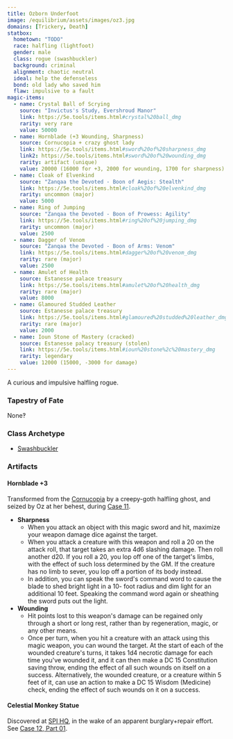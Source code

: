 ```yaml
---
title: Ozborn Underfoot
image: /equilibrium/assets/images/oz3.jpg
domains: [Trickery, Death]
statbox:
  hometown: "TODO"
  race: halfling (lightfoot)
  gender: male
  class: rogue (swashbuckler)
  background: criminal
  alignment: chaotic neutral
  ideal: help the defenseless
  bond: old lady who saved him
  flaw: impulsive to a fault
magic-items:
  - name: Crystal Ball of Scrying
    source: "Invictus's Study, Evershroud Manor"
    link: https://5e.tools/items.html#crystal%20ball_dmg
    rarity: very rare
    value: 50000
  - name: Hornblade (+3 Wounding, Sharpness)
    source: Cornucopia + crazy ghost lady
    link: https://5e.tools/items.html#sword%20of%20sharpness_dmg
    link2: https://5e.tools/items.html#sword%20of%20wounding_dmg
    rarity: artifact (unique)
    value: 20000 (16000 for +3, 2000 for wounding, 1700 for sharpness)
  - name: Cloak of Elvenkind
    source: "Zanqaa the Devoted - Boon of Aegis: Stealth"
    link: https://5e.tools/items.html#cloak%20of%20elvenkind_dmg
    rarity: uncommon (major)
    value: 5000
  - name: Ring of Jumping
    source: "Zanqaa the Devoted - Boon of Prowess: Agility"
    link: https://5e.tools/items.html#ring%20of%20jumping_dmg
    rarity: uncommon (major)
    value: 2500
  - name: Dagger of Venom
    source: "Zanqaa the Devoted - Boon of Arms: Venom"
    link: https://5e.tools/items.html#dagger%20of%20venom_dmg
    rarity: rare (major)
    value: 2500
  - name: Amulet of Health
    source: Estanesse palace treasury
    link: https://5e.tools/items.html#amulet%20of%20health_dmg
    rarity: rare (major)
    value: 8000
  - name: Glamoured Studded Leather
    source: Estanesse palace treasury
    link: https://5e.tools/items.html#glamoured%20studded%20leather_dmg
    rarity: rare (major)
    value: 2000
  - name: Ioun Stone of Mastery (cracked)
    source: Estanesse palacy treasury (stolen)
    link: https://5e.tools/items.html#ioun%20stone%2c%20mastery_dmg
    rarity: legendary
    value: 12000 (15000, -3000 for damage)
---
```


A curious and impulsive halfling rogue.

### Tapestry of Fate

None‽

### Class Archetype

* [Swashbuckler](http://dnd5e.wikidot.com/rogue:swashbuckler)

### Artifacts

#### Hornblade +3

Transformed from the [Cornucopia](../relics/cornucopia) by a creepy-goth halfling ghost, and seized by Oz at her behest, during [Case 11](../events/case-11).

* **Sharpness**
  * When you attack an object with this magic sword and hit, maximize your weapon damage dice against the target.
  * When you attack a creature with this weapon and roll a 20 on the attack roll, that target takes an extra 4d6 slashing damage. Then roll another d20. If you roll a 20, you lop off one of the target's limbs, with the effect of such loss determined by the GM. If the creature has no limb to sever, you lop off a portion of its body instead.
  * In addition, you can speak the sword's command word to cause the blade to shed bright light in a 10- foot radius and dim light for an additional 10 feet. Speaking the command word again or sheathing the sword puts out the light.
* **Wounding**
  * Hit points lost to this weapon's damage can be regained only through a short or long rest, rather than by regeneration, magic, or any other means.
  * Once per turn, when you hit a creature with an attack using this magic weapon, you can wound the target. At the start of each of the wounded creature's turns, it takes 1d4 necrotic damage for each time you've wounded it, and it can then make a DC 15 Constitution saving throw, ending the effect of all such wounds on itself on a success. Alternatively, the wounded creature, or a creature within 5 feet of it, can use an action to make a DC 15 Wisdom (Medicine) check, ending the effect of such wounds on it on a success.

#### Celestial Monkey Statue

Discovered at [SPI HQ](../locales/spi-hq), in the wake of an apparent burglary+repair effort. See [Case 12, Part 01](../events/case-12e01).
